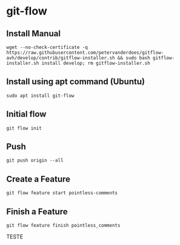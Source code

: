 # git-flow
## Install Manual
```console
wget --no-check-certificate -q https://raw.githubusercontent.com/petervanderdoes/gitflow-avh/develop/contrib/gitflow-installer.sh && sudo bash gitflow-installer.sh install develop; rm gitflow-installer.sh
```

## Install using apt command (Ubuntu)
```console
sudo apt install git-flow
```

## Initial flow
```console
git flow init
```

## Push
```console
git push origin --all
```

## Create a Feature
```console
git flow feature start pointless-comments
```

## Finish a Feature
```console
git flow feature finish pointless_comments
```

TESTE
